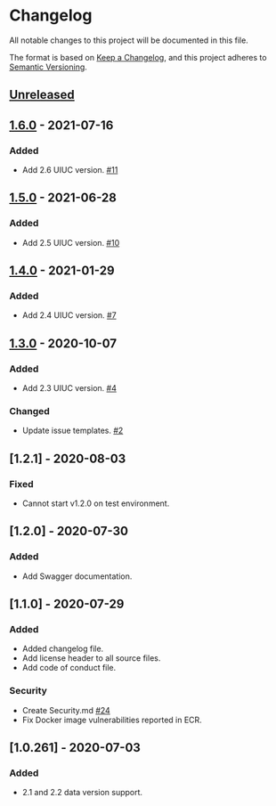 # Changelog
All notable changes to this project will be documented in this file.

The format is based on [Keep a Changelog](https://keepachangelog.com/en/1.0.0/),
and this project adheres to [Semantic Versioning](https://semver.org/spec/v2.0.0.html).

## [Unreleased]

## [1.6.0] - 2021-07-16
### Added
- Add 2.6 UIUC version. [#11](https://github.com/rokwire/talent-chooser-building-block/issues/11)

## [1.5.0] - 2021-06-28
### Added
- Add 2.5 UIUC version. [#10](https://github.com/rokwire/talent-chooser-building-block/issues/10)

## [1.4.0] - 2021-01-29
### Added
- Add 2.4 UIUC version. [#7](https://github.com/rokwire/talent-chooser-building-block/issues/7)

## [1.3.0] - 2020-10-07
### Added
- Add 2.3 UIUC version. [#4](https://github.com/rokwire/talent-chooser-building-block/issues/4)

### Changed
- Update issue templates. [#2](https://github.com/rokwire/talent-chooser-building-block/issues/2)

## [1.2.1] - 2020-08-03
### Fixed
- Cannot start v1.2.0 on test environment.

## [1.2.0] - 2020-07-30
### Added
- Add Swagger documentation. 

## [1.1.0] - 2020-07-29
### Added
- Added changelog file.
- Add license header to all source files.
- Add code of conduct file.

### Security
- Create Security.md [#24](https://github.com/rokwire/talent-chooser-building-block/issues/24)
- Fix Docker image vulnerabilities reported in ECR. 

## [1.0.261] - 2020-07-03
### Added
- 2.1 and 2.2 data version support.

[Unreleased]: https://github.com/rokwire/talent-chooser-building-block/compare/v1.6.0...HEAD
[1.6.0]: https://github.com/rokwire/talent-chooser-building-block/compare/v1.5.0...v1.6.0
[1.5.0]: https://github.com/rokwire/talent-chooser-building-block/compare/v1.4.0...v1.5.0
[1.4.0]: https://github.com/rokwire/talent-chooser-building-block/compare/v1.3.0...v1.4.0
[1.3.0]: https://github.com/rokwire/talent-chooser-building-block/compare/v1.2.1...v1.3.0
